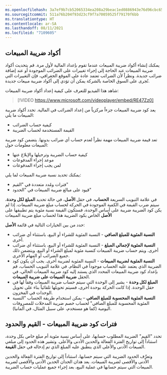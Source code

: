 ```yaml
---
ms.openlocfilehash: 3a7ef9b7cb52065334ea208a29beac1ed0886943e76d96cbc653f381f2066ae7
ms.sourcegitcommit: 511a76b204f93d23cf9f7a70059525f79170f6bb
ms.translationtype: HT
ms.contentlocale: ar-SA
ms.lasthandoff: 08/11/2021
ms.locfileid: "7109605"
---
```

## <a name="sales-tax-codes"></a>أكواد ضريبة المبيعات 

يمكنك إنشاء أكواد ضريبة المبيعات عندما تقوم بإعداد المالية لأول مرة. قم بتحديث أكواد ضريبة المبيعات عند الحاجة إلى إجراء تغييرات على الضرائب الموجودة أو عند إضافة ضرائب جديدة. ونظراً لأن الضرائب تعتمد عادة على الموقع الجغرافي، فإن التغييرات التي تُجرى على السوق الخاصة بالشركة يمكن أن تؤدي إلى أكواد ضريبة مبيعات جديدة.
 
شاهد هذا الفيديو للتعرف على كيفية إعداد أكواد ضريبة المبيعات:
 
> [!VIDEO https://www.microsoft.com/videoplayer/embed/RE47Zz0]

يعد كود ضريبة المبيعات جزءاً مركزياً من إعداد الضرائب في المالية. تحدد أكواد ضريبة المبيعات ما يلي:

- كيفية حساب الضرائب
- القيمة المستخدمة لحساب الضريبة

تعد قيمة ضريبة المبيعات مهمة نظراً لعدم حساب أي ضرائب بدونها. يتضمن كود ضريبة المبيعات معلومات حول:

- كيفية حساب الضريبة وترحيلها والإبلاغ عنها
- موعد إجراء المدفوعات
- لمن يجب إجراء المدفوعات

يمكنك تحديد نسبة ضريبة المبيعات لما يلي:

- فترات ومُدد متعددة في "القيم"
- قيود على مبالغ ضريبة المبيعات في "الحدود"

في علامة التبويب السريعة **الحساب**، في حقل **الأصل**، في حالة تحديد **المبلغ لكل وحدة**، سيتم ضرب القيمة في الكمية الموجودة في الحركة لحساب مبلغ ضريبة المبيعات. إذا لم يكن كود الضريبة ضريبة على أساس الوحدة، فستكون القيمة نسبة مئوية يتم تطبيقها على **الأصل** الخاص بكود الضريبة هذا لحساب مبلغ ضريبة المبيعات

حدد من بين الخيارات التالية في قائمة **الأصل**:

- **النسبة المئوية للمبلغ الصافي** - النسبة المئوية للشراء أو البيع، باستثناء أي ضرائب أخرى.
- **النسبة المئوية لإجمالي المبلغ** - النسبة المئوية للشراء أو البيع، باستثناء أي ضرائب أخرى. ويتم حساب ضريبة المبيعات كنسبة مئوية لمبلغ الشراء أو البيع. ويتضمن ذلك جميع الضرائب أو المهام الأخرى.
- **النسبة المئوية لضريبة المبيعات** - النسبة المئوية لضريبة أخرى. يجب أن يكون كود الضريبة الذي يعتمد عليه الحساب موجوداً في النظام. في علامة التبويب الحساب، قم بإعداد كود ضريبة المبيعات المحدد الذي يستند إليه كود ضريبة المبيعات الحالي، في الحقل **ضريبة المبيعات على ضريبة المبيعات**.
- **المبلغ لكل وحدة** - يشير إلى الوحدة التي سيتم حساب ضريبة المبيعات وفقاً لها في حقل الوحدة. إذا كانت الحركة بوحدة أخرى، فسيتم تحويلها تلقائياً بناء على تحويل الوحدات في المخزون.
- **النسبة المئوية المحسوبة للمبلغ الصافي** – يمكن استخدام طريقة الحساب "النسبة المئوية المحسوبة للمبلغ الصافي" لحساب خصم ضريبة المدخلات للمصروفات اليومية (كما هو مستخدم، على سبيل المثال، في ألمانيا).

## <a name="sales-tax-code-intervals---values-and-limits"></a>فترات كود ضريبة المبيعات - القيم والحدود 

تحدد "القيم" الضريبة المطلوب حسابها، على أساس نسبة مئوية أم مبلغ خاص بكل وحدة، استناداً إلى تواريخ الفترة الفعالة والحدين الأدنى والأعلى. وتشير هذه الحدود إلى مبلغي المبيعات الأدنى والأعلى الذي ينطبق عليه المبلغ الذي تم إدخاله في حقل **القيمة**.

وتعرِّف الحدود الضريبة التي سيتم حسابها، استناداً إلى تواريخ الفترة الفعالة والحدين الأدنى والأقصى لضريبة المبيعات. يعد هذان الحدان الحدين الأدنى والأقصى لضريبة المبيعات التي سيتم حسابها في عملية البيع، بعد إجراء جميع عمليات حساب الضريبة.
